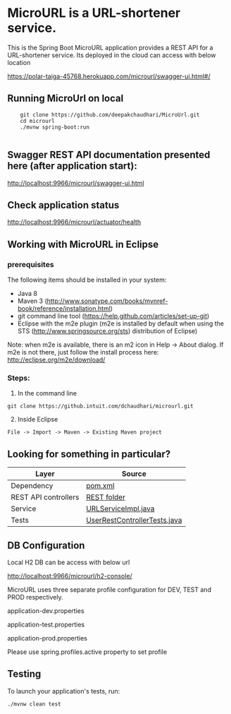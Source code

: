 # MicroURL is a URL-shortener service.

This is the Spring Boot MicroURL application provides a REST API for a URL-shortener service.
Its deployed in the cloud can access with below location

<a href="https://polar-taiga-45768.herokuapp.com/microurl/swagger-ui.html#/">https://polar-taiga-45768.herokuapp.com/microurl/swagger-ui.html#/</a>

## Running MicroUrl on local
```
	git clone https://github.com/deepakchaudhari/MicroUrl.git
	cd microurl
	./mvnw spring-boot:run
	
```
## Swagger REST API documentation presented here (after application start):
<a href="http://localhost:9966/microurl/swagger-ui.html">http://localhost:9966/microurl/swagger-ui.html</a>

## Check application status
<a href="http://localhost:9966/microurl/actuator/health">http://localhost:9966/microurl/actuator/health</a>

## Working with MicroURL in Eclipse

### prerequisites
The following items should be installed in your system:
* Java 8
* Maven 3 (http://www.sonatype.com/books/mvnref-book/reference/installation.html)
* git command line tool (https://help.github.com/articles/set-up-git)
* Eclipse with the m2e plugin (m2e is installed by default when using the STS (http://www.springsource.org/sts) distribution of Eclipse)

Note: when m2e is available, there is an m2 icon in Help -> About dialog.
If m2e is not there, just follow the install process here: http://eclipse.org/m2e/download/


### Steps:

1) In the command line
```
git clone https://github.intuit.com/dchaudhari/microurl.git
```
2) Inside Eclipse
```
File -> Import -> Maven -> Existing Maven project
```
## Looking for something in particular?

| Layer | Source |
|--|--|
| Dependency | [pom.xml](pom.xml)|
| REST API controllers | [REST folder](src/main/java/com/intuit/martech/microurl/web/rest) |
| Service | [URLServiceImpl.java](src/main/java/com/intuit/martech/microurl/service/URLServiceImpl.java) |
| Tests | [UserRestControllerTests.java](src/test/java/com/intuit/martech/microurl/web/rest) |

## DB Configuration

Local H2 DB can be access with below url

<a href="http://localhost:9966/microurl/h2-console/">http://localhost:9966/microurl/h2-console/</a>


MicroURL uses three separate profile configuration for DEV, TEST and PROD respectively.

application-dev.properties

application-test.properties

application-prod.properties


Please use spring.profiles.active property to set profile

## Testing

To launch your application's tests, run:

    ./mvnw clean test
